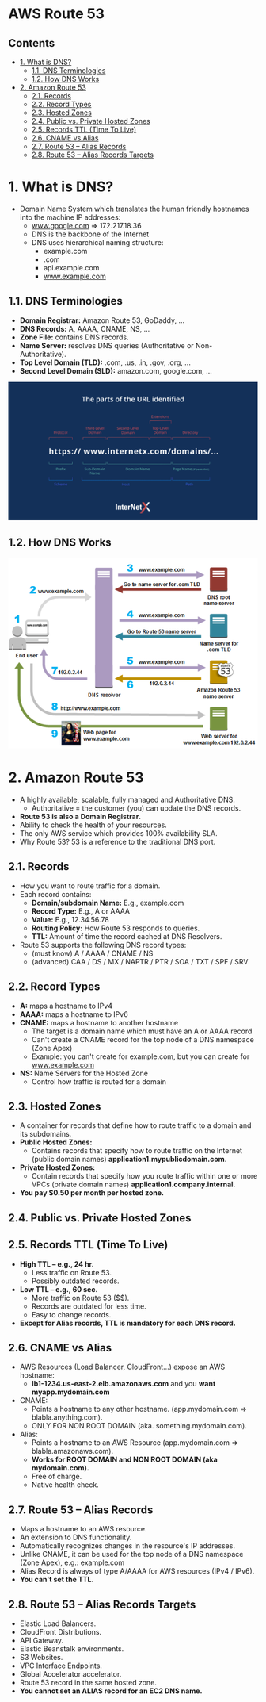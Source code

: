 # AWS Route 53<!-- omit in toc -->

## Contents <!-- omit in toc -->

- [1. What is DNS?](#1-what-is-dns)
  - [1.1. DNS Terminologies](#11-dns-terminologies)
  - [1.2. How DNS Works](#12-how-dns-works)
- [2. Amazon Route 53](#2-amazon-route-53)
  - [2.1. Records](#21-records)
  - [2.2. Record Types](#22-record-types)
  - [2.3. Hosted Zones](#23-hosted-zones)
  - [2.4. Public vs. Private Hosted Zones](#24-public-vs-private-hosted-zones)
  - [2.5. Records TTL (Time To Live)](#25-records-ttl-time-to-live)
  - [2.6. CNAME vs Alias](#26-cname-vs-alias)
  - [2.7. Route 53 – Alias Records](#27-route-53--alias-records)
  - [2.8. Route 53 – Alias Records Targets](#28-route-53--alias-records-targets)

# 1. What is DNS?

- Domain Name System which translates the human friendly hostnames into the machine IP addresses:
  - www.google.com => 172.217.18.36
  - DNS is the backbone of the Internet
  - DNS uses hierarchical naming structure:
    - example.com
    - .com
    - api.example.com
    - www.example.com

## 1.1. DNS Terminologies

- **Domain Registrar:** Amazon Route 53, GoDaddy, ...
- **DNS Records:** A, AAAA, CNAME, NS, ...
- **Zone File:** contains DNS records.
- **Name Server:** resolves DNS queries (Authoritative or Non-Authoritative).
- **Top Level Domain (TLD):** .com, .us, .in, .gov, .org, ...
- **Second Level Domain (SLD):** amazon.com, google.com, ...

![Structure of URL](Images/StructureOfUrl.png)

## 1.2. How DNS Works

![DNS Route Traffic](Images/DNSRouteTraffic.png)

# 2. Amazon Route 53

- A highly available, scalable, fully managed and Authoritative DNS.
  - Authoritative = the customer (you) can update the DNS records.
- **Route 53 is also a Domain Registrar**.
- Ability to check the health of your resources.
- The only AWS service which provides 100% availability SLA.
- Why Route 53? 53 is a reference to the traditional DNS port.

## 2.1. Records

- How you want to route traffic for a domain.
- Each record contains:
  - **Domain/subdomain Name:** E.g., example.com
  - **Record Type:** E.g., A or AAAA
  - **Value:** E.g., 12.34.56.78
  - **Routing Policy:** How Route 53 responds to queries.
  - **TTL:** Amount of time the record cached at DNS Resolvers.
- Route 53 supports the following DNS record types:
  - (must know) A / AAAA / CNAME / NS
  - (advanced) CAA / DS / MX / NAPTR / PTR / SOA / TXT / SPF / SRV

## 2.2. Record Types

- **A:** maps a hostname to IPv4
- **AAAA:** maps a hostname to IPv6
- **CNAME:** maps a hostname to another hostname
  - The target is a domain name which must have an A or AAAA record
  - Can't create a CNAME record for the top node of a DNS namespace (Zone Apex)
  - Example: you can't create for example.com, but you can create for www.example.com
- **NS:** Name Servers for the Hosted Zone
  - Control how traffic is routed for a domain

## 2.3. Hosted Zones

- A container for records that define how to route traffic to a domain and its subdomains.
- **Public Hosted Zones:**
  - Contains records that specify how to route traffic on the Internet (public domain names) **application1.mypublicdomain.com**.
- **Private Hosted Zones:**
  - Contain records that specify how you route traffic within one or more VPCs (private domain names) **application1.company.internal**.
- **You pay $0.50 per month per hosted zone.**

## 2.4. Public vs. Private Hosted Zones

## 2.5. Records TTL (Time To Live)

- **High TTL – e.g., 24 hr.**
  - Less traffic on Route 53.
  - Possibly outdated records.
- **Low TTL – e.g., 60 sec.**
  - More traffic on Route 53 ($$).
  - Records are outdated for less time.
  - Easy to change records.
- **Except for Alias records, TTL is mandatory for each DNS record.**

## 2.6. CNAME vs Alias

- AWS Resources (Load Balancer, CloudFront...) expose an AWS hostname:
  - **lb1-1234.us-east-2.elb.amazonaws.com** and you **want myapp.mydomain.com**
- CNAME:
  - Points a hostname to any other hostname. (app.mydomain.com => blabla.anything.com).
  - ONLY FOR NON ROOT DOMAIN (aka. something.mydomain.com).
- Alias:
  - Points a hostname to an AWS Resource (app.mydomain.com => blabla.amazonaws.com).
  - **Works for ROOT DOMAIN and NON ROOT DOMAIN (aka mydomain.com).**
  - Free of charge.
  - Native health check.

## 2.7. Route 53 – Alias Records

- Maps a hostname to an AWS resource.
- An extension to DNS functionality.
- Automatically recognizes changes in the resource's IP addresses.
- Unlike CNAME, it can be used for the top node of a DNS namespace (Zone Apex), e.g.: example.com
- Alias Record is always of type A/AAAA for AWS resources (IPv4 / IPv6).
- **You can't set the TTL.**

## 2.8. Route 53 – Alias Records Targets

- Elastic Load Balancers.
- CloudFront Distributions.
- API Gateway.
- Elastic Beanstalk environments.
- S3 Websites.
- VPC Interface Endpoints.
- Global Accelerator accelerator.
- Route 53 record in the same hosted zone.
- **You cannot set an ALIAS record for an EC2 DNS name.**
